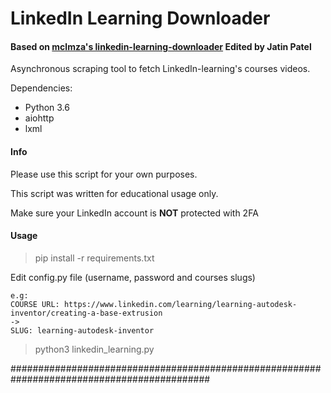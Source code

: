 # LinkedIn Learning Downloader

#### Based on [mclmza's linkedin-learning-downloader](https://github.com/mclmza/linkedin-learning-downloader) Edited by Jatin Patel

Asynchronous scraping tool to fetch LinkedIn-learning's courses videos.

Dependencies:
- Python 3.6
- aiohttp
- lxml

#### Info

Please use this script for your own purposes.

This script was written for educational usage only.

Make sure your LinkedIn account is **NOT** protected with 2FA

#### Usage

> pip install -r requirements.txt

Edit config.py file (username, password and courses slugs)  

```Course's slug can be obtained using its url
e.g:
COURSE URL: https://www.linkedin.com/learning/learning-autodesk-inventor/creating-a-base-extrusion
->
SLUG: learning-autodesk-inventor
```

> python3 linkedin_learning.py


############################################################################################
